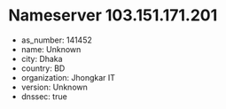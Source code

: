 # Nameserver 103.151.171.201

* as_number: 141452
* name: Unknown
* city: Dhaka
* country: BD
* organization: Jhongkar IT
* version: Unknown
* dnssec: true
